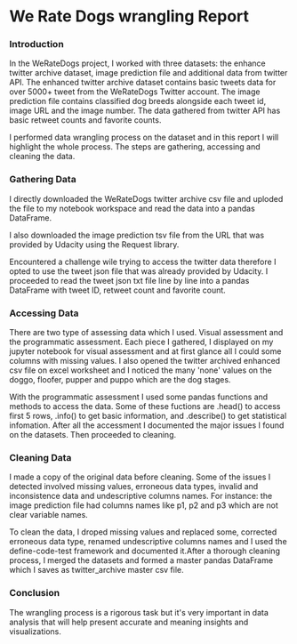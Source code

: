 # We Rate Dogs wrangling Report

### Introduction
In the WeRateDogs project, I worked with three datasets: the enhance twitter archive dataset, image prediction file and additional data from twitter API. The enhanced twitter archive dataset contains basic tweets data for over 5000+ tweet from the WeRateDogs Twitter account. The image prediction file contains classified dog breeds alongside each tweet id, image URL and the image number. The data gathered from twitter API has basic retweet counts and favorite counts.

I performed data wrangling process on the dataset and in this report I will highlight the whole process. The steps are gathering, accessing and cleaning the data.

### Gathering Data
I directly downloaded the WeRateDogs twitter archive csv file and uploded the file to my notebook workspace and read the data into a pandas DataFrame.

I also downloaded the image prediction tsv file from the URL that was provided by Udacity using the Request library.

Encountered a challenge wile trying to access the twitter data therefore I opted to use the tweet json file that was already provided by Udacity. I proceeded to read the tweet json txt file line by line into a pandas DataFrame with tweet ID, retweet count and favorite count.

### Accessing Data
There are two type of assessing data which I used. Visual assessment and the programmatic assessment. Each piece I gathered, I displayed on my jupyter notebook for visual assessment and at first glance all I could some columns with missing values. I also opened the twitter archived enhanced csv file on excel worksheet and I noticed the many 'none' values on the doggo, floofer, pupper and puppo which are the dog stages.

With the programmatic assessment I used some pandas functions and methods to access the data. Some of these fuctions are .head() to access first 5 rows, .info() to get basic information, and .describe() to get statistical infomation. After all the accessment I documented the major issues I found on the datasets. Then proceeded to cleaning.

### Cleaning Data
I made a copy of the original data before cleaning. Some of the issues I detected involved missing values, erroneous data types, invalid and inconsistence data and undescriptive columns names. For instance: the image prediction file had columns names like p1, p2 and p3 which are not clear variable names.

To clean the data, I droped missing values and replaced some, corrected erroneous data type, renamed undescriptive columns names and I used the define-code-test framework and documented it.After a thorough cleaning process, I merged the datasets and formed a master pandas DataFrame which I saves as twitter_archive master csv file.

### Conclusion
The wrangling process is a rigorous task but it's very important in data analysis that will help present accurate and meaning insights and visualizations.
